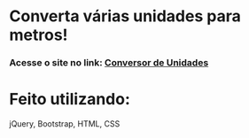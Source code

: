 
# Converta várias unidades para metros!
<h3>Acesse o site no link: <a href="https://conversor-de-unidades-ten.vercel.app/">Conversor de Unidades</a></h3>
<h1>Feito utilizando:</h1> 
<p>jQuery, Bootstrap, HTML, CSS</p>
